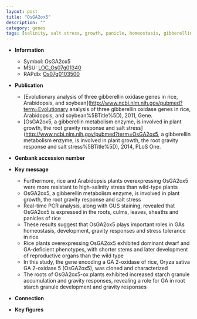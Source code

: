 ```yaml
---
layout: post
title: "OsGA2ox5"
description: ""
category: genes
tags: [salinity, salt stress, growth, panicle, homeostasis, gibberellin, salt, reproductive, sheath, dwarf, stem,  ga , root, salinity stress, resistant, starch, culm]
---
```


* **Information**  
    + Symbol: OsGA2ox5  
    + MSU: [LOC_Os07g01340](http://rice.plantbiology.msu.edu/cgi-bin/ORF_infopage.cgi?orf=LOC_Os07g01340)  
    + RAPdb: [Os07g0103500](http://rapdb.dna.affrc.go.jp/viewer/gbrowse_details/irgsp1?name=Os07g0103500)  

* **Publication**  
    + [Evolutionary analysis of three gibberellin oxidase genes in rice, Arabidopsis, and soybean](http://www.ncbi.nlm.nih.gov/pubmed?term=Evolutionary analysis of three gibberellin oxidase genes in rice, Arabidopsis, and soybean%5BTitle%5D), 2011, Gene.
    + [OsGA2ox5, a gibberellin metabolism enzyme, is involved in plant growth, the root gravity response and salt stress](http://www.ncbi.nlm.nih.gov/pubmed?term=OsGA2ox5, a gibberellin metabolism enzyme, is involved in plant growth, the root gravity response and salt stress%5BTitle%5D), 2014, PLoS One.

* **Genbank accession number**  

* **Key message**  
    + Furthermore, rice and Arabidopsis plants overexpressing OsGA2ox5 were more resistant to high-salinity stress than wild-type plants
    + OsGA2ox5, a gibberellin metabolism enzyme, is involved in plant growth, the root gravity response and salt stress
    + Real-time PCR analysis, along with GUS staining, revealed that OsGA2ox5 is expressed in the roots, culms, leaves, sheaths and panicles of rice
    + These results suggest that OsGA2ox5 plays important roles in GAs homeostasis, development, gravity responses and stress tolerance in rice
    + Rice plants overexpressing OsGA2ox5 exhibited dominant dwarf and GA-deficient phenotypes, with shorter stems and later development of reproductive organs than the wild type
    + In this study, the gene encoding a GA 2-oxidase of rice, Oryza sativa GA 2-oxidase 5 (OsGA2ox5), was cloned and characterized
    + The roots of OsGA2ox5-ox plants exhibited increased starch granule accumulation and gravity responses, revealing a role for GA in root starch granule development and gravity responses

* **Connection**  

* **Key figures**  


